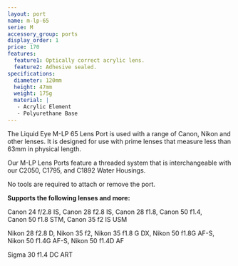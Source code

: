 ```yaml
---
layout: port
name: m-lp-65
serie: M
accessory_group: ports
display_order: 1
price: 170
features:
  feature1: Optically correct acrylic lens.
  feature2: Adhesive sealed.
specifications:
  diameter: 120mm
  height: 47mm
  weight: 175g
  material: |
   - Acrylic Element
   - Polyurethane Base
---
```

The Liquid Eye M-LP 65 Lens Port is used with a range of Canon, Nikon and other lenses. It is designed for use with prime lenses that measure less than 63mm in physical length.

Our M-LP Lens Ports feature a threaded system that is interchangeable with our C2050, C1795, and C1892 Water Housings.

No tools are required to attach or remove the port.

**Supports the following lenses and more:**

Canon	24 f/2.8 IS, Canon 28 f2.8 IS, Canon 28 f1.8, Canon	50 f1.4, Canon 50 f1.8 STM, Canon	35 f2 IS USM

Nikon	28 f2.8 D, Nikon 35 f2, Nikon	35 f1.8 G DX, Nikon	50 f1.8G AF-S, Nikon 50 f1.4G AF-S, Nikon	50 f1.4D AF

Sigma	30 f1.4 DC ART
